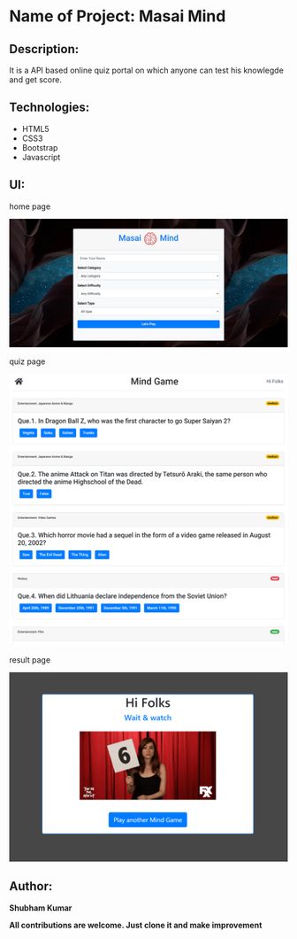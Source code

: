 # Name of Project: Masai Mind
## Description:
It is a API based online quiz portal on which anyone can test his knowlegde and get score.
## Technologies:
- HTML5
- CSS3
- Bootstrap
- Javascript

## UI:
home page

![](/resource/homepage.jpg)

quiz page

![](/resource/quiz.png)

result page

![](/resource/result.png)
## Author:
**Shubham Kumar**

**All contributions are welcome. Just clone it and make improvement**
